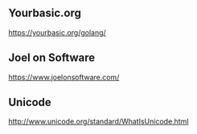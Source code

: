 ## Yourbasic.org

https://yourbasic.org/golang/

## Joel on Software

https://www.joelonsoftware.com/

## Unicode

http://www.unicode.org/standard/WhatIsUnicode.html
